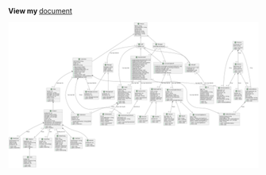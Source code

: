 
<div >
  <div>
    <a>
      <b>
      View my   
      </b>
    </a>
    <a href="[https://drive.google.com/file/d/1SDaLYqVYsWN9axGV22au2SilpFNrhDIQ/view?usp=sharing](https://drive.google.com/drive/folders/1QGXHFIgCfnKbS2tDetRDHrNg5VEUXwoa)">
       document
    </a>
  </div>
</div>

![banner](https://raw.githubusercontent.com/KhoiPhug/eCommerceLogisticsSystem/main/Class%20diagram/Lab%201.2%20_%20Class%20diagram.png)
